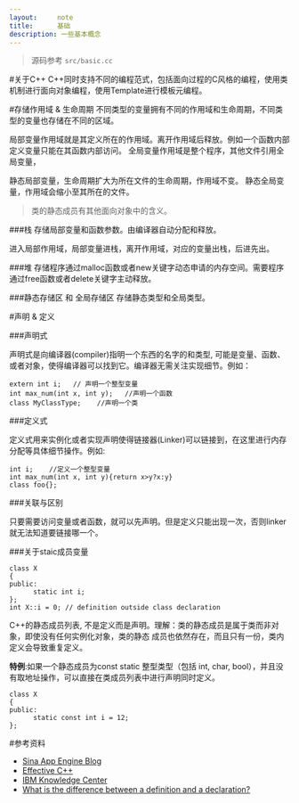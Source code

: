 ```yaml
---
layout:     note
title:      基础
description: 一些基本概念
---
```



> 源码参考 `src/basic.cc`

#关于C++
C++同时支持不同的编程范式，包括面向过程的C风格的编程，使用类机制进行面向对象编程，使用Template进行模板元编程。




#存储作用域 & 生命周期
不同类型的变量拥有不同的作用域和生命周期，不同类型的变量也存储在不同的区域。

局部变量作用域就是其定义所在的作用域。离开作用域后释放。例如一个函数内部定义变量只能在其函数内部访问。
全局变量作用域是整个程序，其他文件引用全局变量，

静态局部变量，生命周期扩大为所在文件的生命周期，作用域不变。
静态全局变量，作用域会缩小至其所在的文件。

> 类的静态成员有其他面向对象中的含义。

###栈
存储局部变量和函数参数。由编译器自动分配和释放。

进入局部作用域，局部变量进栈，离开作用域，对应的变量出栈，后进先出。

###堆
存储程序通过malloc函数或者new关键字动态申请的内存空间。需要程序通过free函数或者delete关键字主动释放。

###静态存储区 和 全局存储区
存储静态类型和全局类型。





#声明 & 定义

###声明式

声明式是向编译器(compiler)指明一个东西的名字的和类型, 可能是变量、函数、或者对象，使得编译器可以找到它。编译器无需关注实现细节。例如：

    extern int i;   // 声明一个整型变量
    int max_num(int x, int y);   //声明一个函数
    class MyClassType;    //声明一个类

###定义式

定义式用来实例化或者实现声明使得链接器(Linker)可以链接到，在这里进行内存分配等具体细节操作。例如:

    int i;    //定义一个整型变量
    int max_num(int x, int y){return x>y?x:y}
    class foo{}; 


###关联与区别

只要需要访问变量或者函数，就可以先声明。但是定义只能出现一次，否则linker就无法知道要链接哪一个。


###关于staic成员变量

    class X
    {
    public:
          static int i;
    };
    int X::i = 0; // definition outside class declaration

C++的静态成员列表, 不是定义而是声明。理解：类的静态成员是属于类而非对象，即使没有任何实例化对象，类的静态 成员也依然存在，而且只有一份，类内定义会导致重复定义。

**特例**:如果一个静态成员为const static 整型类型（包括 int, char, bool），并且没有取地址操作，可以直接在类成员列表中进行声明同时定义。

    class X
    {
    public:
          static const int i = 12;
    };








#参考资料

+ [Sina App Engine Blog](http://blog.sae.sina.com.cn/archives/3202)
+ [Effective C++]()
+ [IBM Knowledge Center](http://www-01.ibm.com/support/knowledgecenter/SSGH3R_8.0.0/com.ibm.xlcpp8a.doc/language/ref/cplr038.htm%23cplr038)
+ [What is the difference between a definition and a declaration?](http://stackoverflow.com/questions/1410563/what-is-the-difference-between-a-definition-and-a-declaration)
